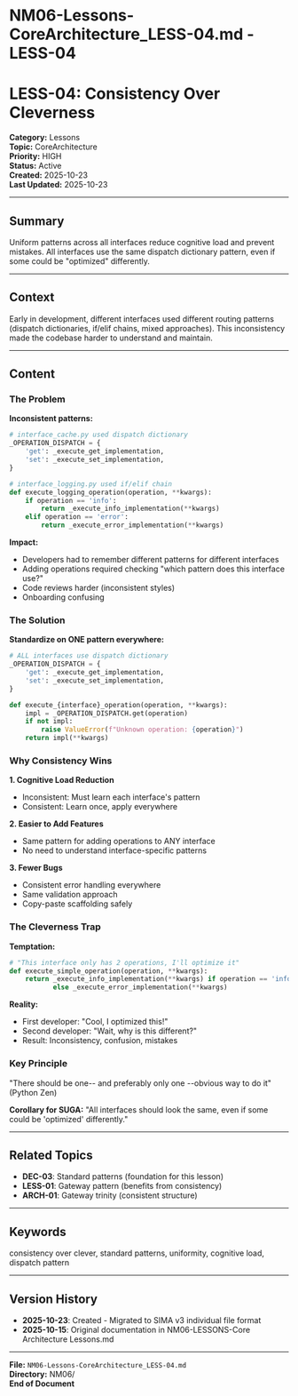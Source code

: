 # NM06-Lessons-CoreArchitecture_LESS-04.md - LESS-04

# LESS-04: Consistency Over Cleverness

**Category:** Lessons  
**Topic:** CoreArchitecture  
**Priority:** HIGH  
**Status:** Active  
**Created:** 2025-10-23  
**Last Updated:** 2025-10-23

---

## Summary

Uniform patterns across all interfaces reduce cognitive load and prevent mistakes. All interfaces use the same dispatch dictionary pattern, even if some could be "optimized" differently.

---

## Context

Early in development, different interfaces used different routing patterns (dispatch dictionaries, if/elif chains, mixed approaches). This inconsistency made the codebase harder to understand and maintain.

---

## Content

### The Problem

**Inconsistent patterns:**
```python
# interface_cache.py used dispatch dictionary
_OPERATION_DISPATCH = {
    'get': _execute_get_implementation,
    'set': _execute_set_implementation,
}

# interface_logging.py used if/elif chain
def execute_logging_operation(operation, **kwargs):
    if operation == 'info':
        return _execute_info_implementation(**kwargs)
    elif operation == 'error':
        return _execute_error_implementation(**kwargs)
```

**Impact:**
- Developers had to remember different patterns for different interfaces
- Adding operations required checking "which pattern does this interface use?"
- Code reviews harder (inconsistent styles)
- Onboarding confusing

### The Solution

**Standardize on ONE pattern everywhere:**
```python
# ALL interfaces use dispatch dictionary
_OPERATION_DISPATCH = {
    'get': _execute_get_implementation,
    'set': _execute_set_implementation,
}

def execute_{interface}_operation(operation, **kwargs):
    impl = _OPERATION_DISPATCH.get(operation)
    if not impl:
        raise ValueError(f"Unknown operation: {operation}")
    return impl(**kwargs)
```

### Why Consistency Wins

**1. Cognitive Load Reduction**
- Inconsistent: Must learn each interface's pattern
- Consistent: Learn once, apply everywhere

**2. Easier to Add Features**
- Same pattern for adding operations to ANY interface
- No need to understand interface-specific patterns

**3. Fewer Bugs**
- Consistent error handling everywhere
- Same validation approach
- Copy-paste scaffolding safely

### The Cleverness Trap

**Temptation:**
```python
# "This interface only has 2 operations, I'll optimize it"
def execute_simple_operation(operation, **kwargs):
    return _execute_info_implementation(**kwargs) if operation == 'info' \
           else _execute_error_implementation(**kwargs)
```

**Reality:**
- First developer: "Cool, I optimized this!"
- Second developer: "Wait, why is this different?"
- Result: Inconsistency, confusion, mistakes

### Key Principle

"There should be one-- and preferably only one --obvious way to do it" (Python Zen)

**Corollary for SUGA:** "All interfaces should look the same, even if some could be 'optimized' differently."

---

## Related Topics

- **DEC-03**: Standard patterns (foundation for this lesson)
- **LESS-01**: Gateway pattern (benefits from consistency)
- **ARCH-01**: Gateway trinity (consistent structure)

---

## Keywords

consistency over clever, standard patterns, uniformity, cognitive load, dispatch pattern

---

## Version History

- **2025-10-23**: Created - Migrated to SIMA v3 individual file format
- **2025-10-15**: Original documentation in NM06-LESSONS-Core Architecture Lessons.md

---

**File:** `NM06-Lessons-CoreArchitecture_LESS-04.md`  
**Directory:** NM06/  
**End of Document**
